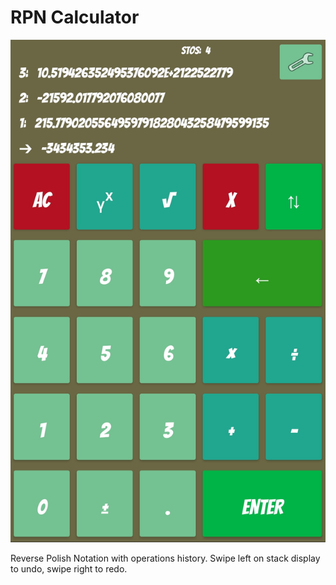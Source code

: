 # RPN Calculator

![Here should be an app screenshot](RPN.jpg)

Reverse Polish Notation with operations history. Swipe left on stack display to undo, swipe right to redo. 
